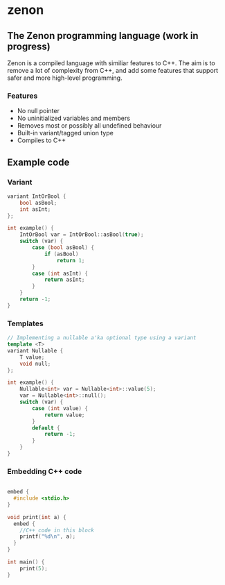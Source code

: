 # zenon
## The Zenon programming language (work in progress)

Zenon is a compiled language with similiar features to C++. The aim is to remove a lot of complexity from C++, and add some features that support safer and more high-level programming.


### Features
* No null pointer
* No uninitialized variables and members
* Removes most or possibly all undefined behaviour
* Built-in variant/tagged union type
* Compiles to C++


## Example code

### Variant

``` C++
variant IntOrBool {
    bool asBool;
    int asInt;
};

int example() {
    IntOrBool var = IntOrBool::asBool(true);
    switch (var) {
        case (bool asBool) {
            if (asBool)
                return 1;
        }
        case (int asInt) {
            return asInt;
        }
    }
    return -1;
}

```

### Templates
``` C++
// Implementing a nullable a'ka optional type using a variant
template <T>
variant Nullable {
    T value;
    void null;
};

int example() {
    Nullable<int> var = Nullable<int>::value(5);
    var = Nullable<int>::null();
    switch (var) {
        case (int value) {
            return value;
        }
        default {
            return -1;
        }
    }
}
```

### Embedding C++ code
``` C++

embed {
  #include <stdio.h>
}

void print(int a) {
  embed {
    //C++ code in this block
    printf("%d\n", a);
  }
}

int main() {
    print(5);
}

```
